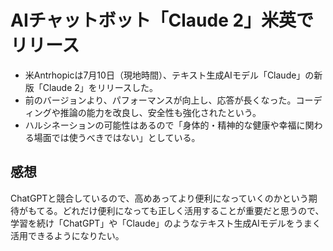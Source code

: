 # AIチャットボット「Claude 2」米英でリリース  
- 米Antrhopicは7月10日（現地時間）、テキスト生成AIモデル「Claude」の新版「Claude 2」をリリースした。
- 前のバージョンより、パフォーマンスが向上し、応答が長くなった。コーディングや推論の能力を改良し、安全性も強化されたという。
- ハルシネーションの可能性はあるので「身体的・精神的な健康や幸福に関わる場面では使うべきではない」としている。

## 感想  
ChatGPTと競合しているので、高めあってより便利になっていくのかという期待がもてる。どれだけ便利になっても正しく活用することが重要だと思うので、学習を続け「ChatGPT」や「Claude」のようなテキスト生成AIモデルをうまく活用できるようになりたい。
